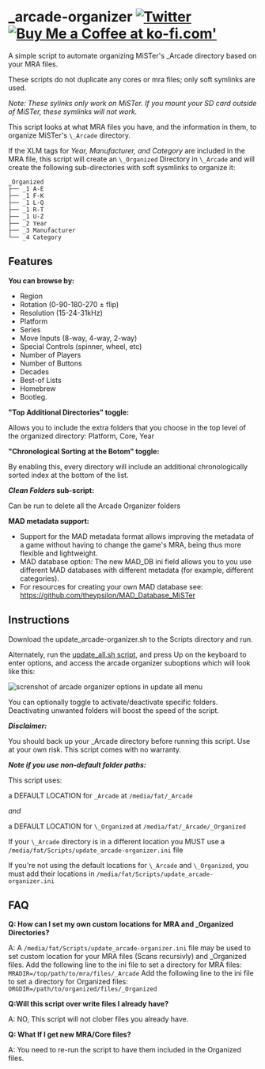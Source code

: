 # _arcade-organizer [![Twitter](https://img.shields.io/twitter/url/https/twitter.com/josembarroso.svg?style=social&label=Follow%20%40josembarroso)](https://twitter.com/josembarroso) <span class="badge-buymeacoffee"><a href="https://ko-fi.com/theypsilon" title="Buy Me a Coffee at ko-fi.com'"><img src="https://img.shields.io/badge/buy%20me%20a%20coffee-donate-yellow.svg" alt="Buy Me a Coffee at ko-fi.com'" /></a></span>

A simple script to automate organizing MiSTer's \_Arcade directory based on your MRA files.

These scripts do not duplicate any cores or mra files; only soft symlinks are used.

_Note: These sylinks only work on MiSTer. If you mount your SD card outside of MiSTer, these symlinks will not work._

This script looks at what MRA files you have, and the information in them, to organize MiSTer's `\_Arcade` directory. 

If the XLM tags for _Year, Manufacturer, and Category_ are included in the MRA file, this script will create an `\_Organized` Directory in `\_Arcade` and will create the following sub-directories with soft sysmlinks to organize it:

```
_Organized
├── _1 A-E
├── _1 F-K
├── _1 L-Q
├── _1 R-T
├── _1 U-Z
├── _2 Year
├── _3 Manufacturer
└── _4 Category
```

## Features

**You can browse by:**

* Region
* Rotation (0-90-180-270 ± flip)
* Resolution (15-24-31kHz)
* Platform
* Series
* Move Inputs (8-way, 4-way, 2-way)
* Special Controls (spinner, wheel, etc)
* Number of Players
* Number of Buttons
* Decades
* Best-of Lists
* Homebrew
* Bootleg.

**"Top Additional Directories" toggle:**

Allows you to include the extra folders that you choose in the top level of the organized directory: Platform, Core, Year

**"Chronological Sorting at the Botom" toggle:**

By enabling this, every directory will include an additional chronologically sorted index at the bottom of the list.

**_Clean Folders_ sub-script:**

Can be run to delete all the Arcade Organizer folders

**MAD metadata support:**

- Support for the MAD metadata format allows improving the metadata of a game without having to change the game's MRA, being thus more flexible and lightweight.
- MAD database option: The new MAD_DB ini field allows you to you use different MAD databases with different metadata (for example, different categories).
- For resources for creating your own MAD database see: https://github.com/theypsilon/MAD_Database_MiSTer

## Instructions

Download the update_arcade-organizer.sh to the Scripts directory and run.

Alternately, run the [update_all.sh script](https://github.com/theypsilon/Update_All_MiSTer), and press Up on the keyboard to enter options, and access the arcade organizer suboptions which will look like this:

![screnshot of arcade organizer options in update all menu](https://i.imgur.com/3NWiUqi.png)

You can optionally toggle to activate/deactivate specific folders. Deactivating unwanted folders will boost the speed of the script.

**_Disclaimer:_**

You should back up your \_Arcade directory before running this script. Use at your own risk. This script comes with no warranty.

**_Note if you use non-default folder paths:_**

This script uses:

a DEFAULT LOCATION for `_Arcade` at `/media/fat/_Arcade`

_and_

a DEFAULT LOCATION for `\_Organized` at `/media/fat/_Arcade/_Organized`

If your `\_Arcade` directory is in a different location you MUST use a `/media/fat/Scripts/update_arcade-organizer.ini` file 

If you're not using the default locations for `\_Arcade` and `\_Organized`, you must add their locations in `/media/fat/Scripts/update_arcade-organizer.ini` 

## FAQ

**Q: How can I set my own custom locations for MRA and \_Organized Directories?**

A: A `/media/fat/Scripts/update_arcade-organizer.ini` file may be used to set custom location for your MRA files (Scans recursivly) and \_Organized files.
Add the following line to the ini file to set a directory for MRA files: `MRADIR=/top/path/to/mra/files/_Arcade`
Add the following line to the ini file to set a directory for Organized files: `ORGDIR=/path/to/organized/files/_Organized`

**Q:Will this script over write files I already have?**

A: NO, This script will not clober files you already have.


**Q: What If I get new MRA/Core files?**

A: You need to re-run the script to have them included in the Organized files.
